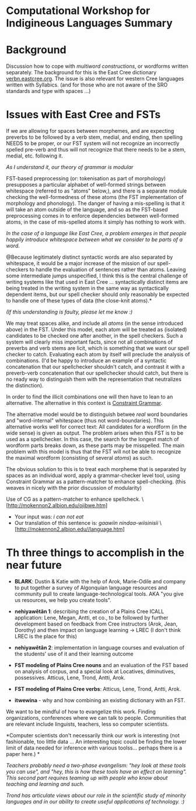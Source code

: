 Computational Workshop for Indigineous Languages Summary
===========



# Background


Discussion how to cope with *multiword constructions*, or wordforms
written separately. The background for this is the East Cree dictionary
[verbn.eastcree.org](http://verbn.eastcree.org). The issue is also relevant
for western Cree languages written with Syllabics. (and for those who are 
not aware of the SRO standards and type with spaces ...)




# Issues with East Cree and FSTs


If we are allowing for spaces between morphemes, and are expecting preverbs to be followed by a verb stem, medial, and ending, then spelling NEEDS to be proper, or our FST system will not recognize   an incorrectly spelled pre-verb and thus will not recognize that there needs to be a stem, medial, etc. following it. 


*As I understand it, our theory of grammar is modular*

        
FST-based preprocessing (or: tokenisation as part of morphology) presupposes a particular alphabet of well-formed strings between whitespace (referred to as "atoms" below,), and there is a separate module checking the well-formedness of these atoms (the FST implementation of morphology and phonology). The danger of having a mis-spelling is that it will take an atom outside of the language, and so as the FST-based preprocessing comes in to enforce dependencies between well-formed atoms, in the case of mis-spelled atoms it simply has nothing to work with. 


*In the case of a language like East Cree, a problem emerges in that people happily introduce whitespace between what we consider to be parts of a word.*

    
@Because legitimately distinct syntactic words are also separated by whitespace, it would be a major increase of the mission of our spell-checkers to handle the evaluation of sentences rather than atoms. Leaving some intermediate jumps unspecified, I think this is the central challenge of writing systems like that used in East Cree ... syntactically distinct items are being treated in the writing system in the same way as syntactically dependent items, but our spell checker should only reasonably be expected to handle one of these types of data (the close-knit atoms).*

    
*(If this understanding is faulty, please let me know :)*


We may treat spaces alike, and include all *atoms* 
(in the sense introduced above) in the FST. Under this model, each atom
will be treated as (isolated) candidates to be checked one after another, in the 
spell checkers. Such a system will clearly miss important facts, since not 
all combinations of preverbs and verb stems are licit, which is something that we want our spell checker to catch. Evaluating each atom by itself will preclude the analysis of combinations. (I'd be happy to introduce an example of a syntactic concatenation that our spellchecker shouldn't catch, and contrast it with a preverb-verb concatenation that our spellchecker should catch, but there is no ready way to distinguish them with the representation that neutralizes the distinction).


In order to find the illicit combinations one will then have to lean to an alternative.
The alternative in this context is [Constraint Grammar](https://en.wikipedia.org/wiki/Constraint_Grammar).


The alternative model would be to distinguish betwee *real* word boundaries
and "word-internal" whitespace (thus not word-boundaries). This alternative 
works well for correct text: All candidates for a wordform (in the wide sense)
is given as output. The problem arises when this FST is to be used as a 
spellchecker. In this case, the search for the longest match of wordform parts
breaks down, as these parts may be misspelled. The main problem with this
model is thus that the FST will not be able to recognize the maximal wordform
(consisting of several *atoms*) as such.


The obvious solution to this is to treat each morpheme that is separated by 
spaces as an individual word, apply a grammar-checker level tool, using 
Constraint Grammar as a pattern-matcher to enhance  spell-checking. 
(this weaves in nicely with the prior discussion of modularity)


Use of CG as a pattern-matcher to enhance spellcheck. \\
[http://mokennon2.albion.edu/ojibwe.htm]


* Your input was: *i can not eat*
* Our translation of this sentence is: *gaawiin nindaa-wiisinisii* \\
  [http://mokennon2.albion.edu//language.htm]




# Th three things to accomplish in the near future


* **BLARK**: Dustin & Katie with the help of Arok, Marie-Odile and company to put together a survey of Algonquian language resources and community pull to create language-technological tools. AKA "you give us resources, we help you create tools".

    
* **nehiyawêtân 1**: describing the creation of a Plains Cree ICALL application: Lene, Megan, Antti, et co., to be followed by further development based on feedback from Cree instructors (Arok, Jean, Dorothy) and then impact on language learning  -> LREC (I don't think LREC is the place for this)


* **nehiyawêtân 2**: implementation in language courses and evaluation of the students' use of it and their learning outcome


* **FST modeling of Plains Cree nouns** and an evaluation of the FST based on analysis of corpus, and a special look at Locatives, diminutives, possessives.  Atticus, Lene, Trond, Antti, Arok.


* **FST modeling of Plains Cree verbs**: Atticus, Lene, Trond, Antti, Arok.


* **itwewina** - why and how combining an existing dictionary with an FST. 


We want to be mindful of how to evangelize this work. Finding organizations, conferences where we can talk to people. Communities that are relevant include linguists, teachers, less so computer scientists. 


*Computer scientists don't necessarily think our work is interesting (not fashionable, too little data ... An interesting topic could be finding the lower limit of data needed for inference with various toolss... perhaps there is a paper here.) *

*Teachers probably need a two-phase evangelism: "hey look at these tools you can use", and "hey, this is how these tools have an effect on learning". This second part requires teaming up with people who know about teaching and learning and such.*

*Trond has articulate views about our role in the scientific study of minority languages and in our ability to create useful applications of technology. :)*














